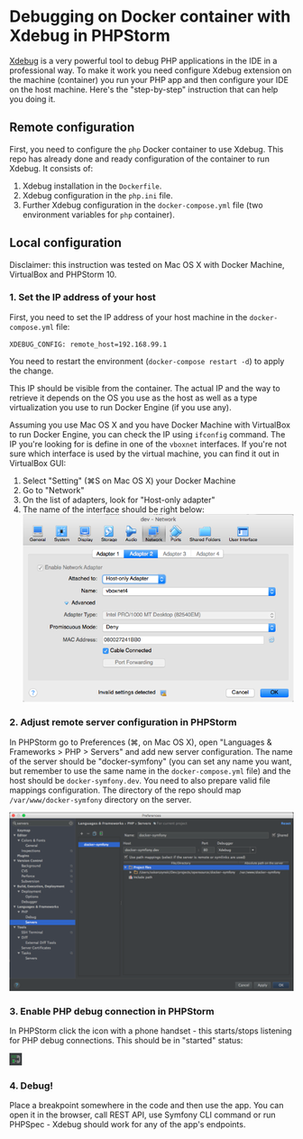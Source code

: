 # Debugging on Docker container with Xdebug in PHPStorm
[Xdebug](https://xdebug.org/) is a very powerful tool to debug PHP applications in the IDE in a professional way. To
make it work you need configure Xdebug extension on the machine (container) you run your PHP app and then configure your
IDE on the host machine. Here's the "step-by-step" instruction that can help you doing it.

## Remote configuration
First, you need to configure the `php` Docker container to use Xdebug. This repo has already done and ready
configuration of the container to run Xdebug. It consists of:

1. Xdebug installation in the `Dockerfile`.
2. Xdebug configuration in the `php.ini` file.
3. Further Xdebug configuration in the `docker-compose.yml` file (two environment variables for `php` container).

## Local configuration
Disclaimer: this instruction was tested on Mac OS X with Docker Machine, VirtualBox and PHPStorm 10.

### 1. Set the IP address of your host

First, you need to set the IP address of your host machine in the `docker-compose.yml` file:

```
XDEBUG_CONFIG: remote_host=192.168.99.1
```

You need to restart the environment (`docker-compose restart -d`) to apply the change.

This IP should be visible from the container. The actual IP and the way to retrieve it depends on the OS you use as the
host as well as a type virtualization you use to run Docker Engine (if you use any).

Assuming you use Mac OS X and you have Docker Machine with VirtualBox to run Docker Engine, you can check the IP using
`ifconfig` command. The IP you're looking for is define in one of the `vboxnet` interfaces. If you're not sure which
interface is used by the virtual machine, you can find it out in VirtualBox GUI:

1. Select "Setting" (&#8984;S on Mac OS X) your Docker Machine
2. Go to "Network"
3. On the list of adapters, look for "Host-only adapter"
4. The name of the interface should be right below:
![VirtualBox screenshot](images/xdebug/screen01.png)

### 2. Adjust remote server configuration in PHPStorm

In PHPStorm go to Preferences (&#8984;, on Mac OS X), open "Languages & Frameworks > PHP > Servers" and add new server
configuration. The name of the server should be "docker-symfony" (you can set any name you want, but remember to use the
same name in the `docker-compose.yml` file) and the host should be `docker-symfony.dev`. You need to also prepare valid
file mappings configuration. The directory of the repo should map `/var/www/docker-symfony` directory on the server.

![PHPStorm screenshot](images/xdebug/screen02.png)

### 3. Enable PHP debug connection in PHPStorm

In PHPStorm click the icon with a phone handset - this starts/stops listening for PHP debug connections. This should be
in "started" status:

![Handset icon](images/xdebug/screen03.png)

### 4. Debug!
Place a breakpoint somewhere in the code and then use the app. You can open it in the browser, call REST API, use
Symfony CLI command or run PHPSpec - Xdebug should work for any of the app's endpoints.
